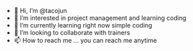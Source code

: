 - 👋 Hi, I’m @tacojun 
- 👀 I’m interested in project management and learning coding
- 🌱 I’m currently learning right now simple coding
- 💞️ I’m looking to collaborate with trainers
- 📫 How to reach me ... you can reach me anytime

<!---
tacojun/tacojun is a ✨ special ✨ repository because its `README.md` (this file) appears on your GitHub profile.
You can click the Preview link to take a look at your changes.
--->
